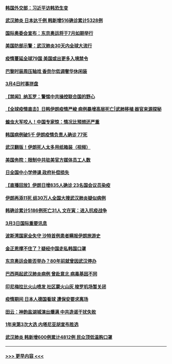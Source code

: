 #### [韩国外交部：习近平访韩恐生变](../pages/prog202/a102791303.md?t=03041131) 
#### [武汉肺炎 日本达千例 韩新增516确诊累计5328例](../pages/prog202/a102791290.md?t=03041131) 
#### [国际奥委会宣布：东京奥运将于7月如期举行](../pages/prog202/a102791284.md?t=03041131) 
#### [美国防部示警：武汉肺炎30天内全球大流行](../pages/prog202/a102791222.md?t=03041131) 
#### [疫情蔓延全球79国 美国或出更多入境禁令](../pages/prog202/a102791179.md?t=03041131) 
#### [巴黎时装周压轴戏  香奈尔低调奢华休闲装](../pages/prog202/a102791146.md?t=03041131) 
#### [3月4日时事拼盘](../pages/prog202/a102791082.md?t=03041131) 
#### [【禁闻】纳瓦罗：警惕中共操控联合国的野心](../pages/prog202/a102791040.md?t=03041131) 
#### [【全球疫情直击】日韩伊朗疫情严峻 病例暴增高层死亡|武肺移植 器官来源探秘](../pages/prog202/a102791016.md?t=03041131) 
#### [蝗虫大军咬人！中国专家惊：情况比预想还严重](../pages/prog202/a102790691.md?t=03041131) 
#### [韩国病例破5千 伊朗疫情负责人确诊 77死](../pages/prog202/a102790954.md?t=03041131) 
#### [武汉翻版！伊朗死人太多用纸箱装（视频）](../pages/prog202/a102790888.md?t=03041131) 
#### [美国务院：限制中共驻美官方媒体员工人数](../pages/prog202/a102790926.md?t=03041131) 
#### [日全国中小学停课 政府补偿损失](../pages/prog202/a102790884.md?t=03041131) 
#### [【直播回放】伊朗日增835人确诊 23名国会议员染疫](../pages/prog202/a102789798.md?t=03041131) 
#### [伊朗再添11死 组30万人全国大搜武汉肺炎疑似病例](../pages/prog202/a102790794.md?t=03041131) 
#### [韩确诊累计5186例死亡31人 文在寅：进入抗疫战争](../pages/prog202/a102790745.md?t=03041131) 
#### [3月3日国际重要讯息](../pages/prog202/a102790710.md?t=03041131) 
#### [波斯湾国家全失守 沙特首例患者瞒报伊朗旅游史](../pages/prog202/a102790650.md?t=03041131) 
#### [金正恩撑不住了？疑经中国走私韩国口罩](../pages/prog202/a102790707.md?t=03041131) 
#### [东京奥运会能否举办？80年前就曾因武汉停办](../pages/prog202/a102790620.md?t=03041131) 
#### [巴西两起武汉肺炎病例 曾赴意北 病毒基因不同](../pages/prog202/a102790556.md?t=03041131) 
#### [印尼梅拉比火山喷发 社区蒙火山灰 梭罗机场暂关闭](../pages/prog202/a102790520.md?t=03041131) 
#### [疫情期间 日本人德国看球 遭保安要求离场](../pages/prog202/a102790508.md?t=03041131) 
#### [田云：神韵盐湖城演出爆满 中共造谣干扰失败](../pages/prog202/a102790485.md?t=03041131) 
#### [1年来第3次大选 内塔尼亚胡宣布胜选](../pages/prog202/a102790417.md?t=03041131) 
#### [武汉肺炎 韩新增600例累计4812例 民众顶低温购口罩](../pages/prog202/a102790401.md?t=03041131) 

----
#### [ >>> 更早内容 <<< ](../indexes/prog202-earlier.md)
